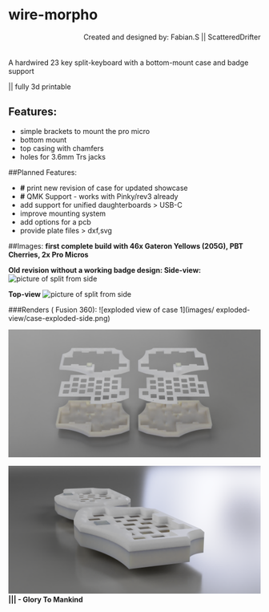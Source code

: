 # wire-morpho
<div align="right"> Created and designed by: Fabian.S || ScatteredDrifter 
</div>
<br><br>
A hardwired 23 key split-keyboard with a bottom-mount case and badge support 

|| fully 3d printable

## Features: 
- simple brackets to mount the pro micro 
- bottom mount 
- top casing with chamfers 
- holes for 3.6mm Trs jacks


##Planned Features: 
 - **#** print new revision of case for updated showcase 
 - **#** QMK Support - works with Pinky/rev3 already 
 - add support for unified daughterboards > USB-C 
 -  improve mounting system 
 - add options for a pcb 
 - provide plate files > dxf,svg 
 
##Images:
<b>first complete build with 46x Gateron Yellows (205G), PBT Cherries, 2x Pro Micros

Old revision without a working badge design: 
</b>
**Side-view:**
![picture of split from side](images/Built/built-side.jpg)

**Top-view**
![picture of split from side](images/Built/built-top.jpg)

###Renders ( Fusion 360):
![exploded view  of case 1](images/
exploded-view/case-exploded-side.png)

 ![exploded view of case 2](images/exploded-view/case-exploded.png)

![exploded view of case 2](images/closed-view/case-closed-close.png)
**||| - Glory To Mankind**